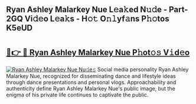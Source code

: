 ## Ryan Ashley Malarkey Nue L𝚎a𝚔ed N𝚞𝚍e - Part-2GQ Vi𝚍𝚎o L𝚎a𝚔s - H𝚘𝚝 O𝚗𝚕yf𝚊ns P𝚑𝚘tos K5eUD

# <h2><a href="http://kfdciu9.oniu.top/?m=Ryan+Ashley+Malarkey+Nue">🔗👉 🔴 Ryan Ashley Malarkey Nue P𝚑ot𝚘𝚜 V𝚒d𝚎o</a></h2>

[![Ryan Ashley Malarkey Nue Nu𝚍e𝚜](https://i.imgur.com/0qMVB7G.gif)](http://kfdciu9.oniu.top/?m=Ryan+Ashley+Malarkey+Nue)
Social media personality Ryan Ashley Malarkey Nue, recognized for disseminating dance and lifestyle ideas through dance presentations and personal vlogs. Approachability and authenticity define Ryan Ashley Malarkey Nue's public image, but the enigma of his private life continues to captivate the public.  
